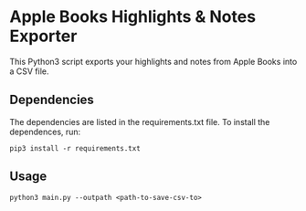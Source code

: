 # Apple Books Highlights & Notes Exporter

This Python3 script exports your highlights and notes from Apple Books into a CSV file.

## Dependencies
The dependencies are listed in the requirements.txt file. To install the dependences, run:
```
pip3 install -r requirements.txt
```

## Usage
```
python3 main.py --outpath <path-to-save-csv-to>
```